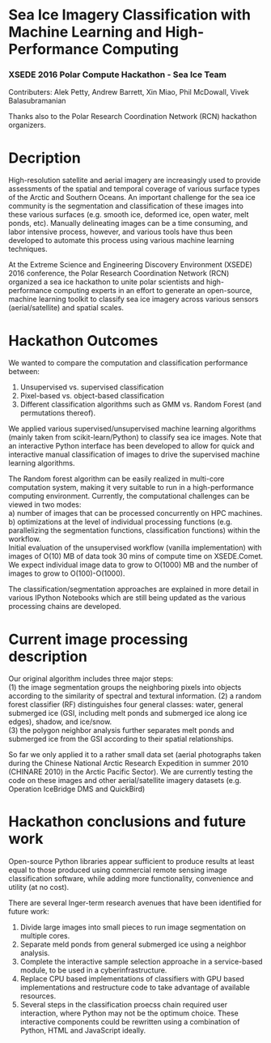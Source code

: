 # Sea Ice Imagery Classification with Machine Learning and High-Performance Computing
### XSEDE 2016 Polar Compute Hackathon - Sea Ice Team
 
Contributers: Alek Petty, Andrew Barrett, Xin Miao, Phil McDowall, Vivek Balasubramanian    

Thanks also to the Polar Research Coordination Network (RCN) hackathon organizers.

# Decription

High-resolution satellite and aerial imagery are increasingly used to provide assessments of the spatial and temporal coverage of various surface types of the Arctic and Southern Oceans. An important challenge for the sea ice community is the segmentation and classification of these images into these various surfaces (e.g. smooth ice, deformed ice, open water, melt ponds, etc). Manually delineating images can be a time consuming, and labor intensive process, however, and various tools have thus been developed to automate this process using various machine learning techniques. 

At the Extreme Science and Engineering Discovery Environment (XSEDE) 2016 conference, the Polar Research Coordination Network (RCN) organized a sea ice hackathon to unite polar scientists and high-performance computing experts in an effort to generate an open-source, machine learning toolkit to classify sea ice imagery across various sensors (aerial/satellite) and spatial scales.

# Hackathon Outcomes

We wanted to compare the computation and classification performance between:   
1) Unsupervised vs. supervised classification     
2) Pixel-based vs. object-based classification      
3) Different classification algorithms such as GMM vs. Random Forest (and permutations thereof).   

We applied various supervised/unsupervised machine learning algorithms (mainly taken from scikit-learn/Python) to classify sea ice images. Note that an interactive Python interface has been developed to allow for quick and interactive manual classification of images to drive the supervised machine learning algorithms.

The Random forest algorithm can be easily realized in  multi-core computation system, making it very suitable to run in a high-performance computing environment. Currently, the computational challenges can be viewed in two modes:    
a) number of images that can be processed concurrently on HPC machines.      
b) optimizations at the level of individual processing functions (e.g. parallelizing the segmentation functions, classification functions) within the workflow.       
Initial evaluation of the unsupervised workflow (vanilla implementation) with images of O(10) MB of data took 30 mins of compute time on XSEDE.Comet. We expect individual image data to grow to O(1000) MB and the number of images to grow to O(100)-O(1000).

The classification/segmentation approaches are explained in more detail in various IPython Notebooks which are still being updated as the various processing chains are developed.

# Current image processing description

Our original algorithm includes three major steps:    
(1) the image segmentation groups the neighboring pixels into objects according to the similarity of spectral and textural information.    (2) a random forest classifier (RF) distinguishes four general classes: water, general submerged ice (GSI, including melt ponds and submerged ice along ice edges), shadow, and ice/snow.      
(3) the polygon neighbor analysis further separates melt ponds and submerged ice from the GSI according to their spatial relationships. 

So far we only applied it to a rather small data set (aerial photographs taken during the Chinese National Arctic Research Expedition in summer 2010 (CHINARE 2010) in the Arctic Pacific Sector). We are currently testing the code on these images and other aerial/satellite imagery datasets (e.g. Operation IceBridge DMS and QuickBird)

# Hackathon conclusions and future work

Open-source Python libraries appear sufficient to produce results at least equal to those produced using commercial remote sensing image classification software, while adding more functionality, convenience and utility (at no cost). 

There are several lnger-term research avenues that have been identified for future work:   
1) Divide large images into small pieces to run image segmentation on multiple cores.    
2) Separate meld ponds from general submerged ice using a neighbor analysis.    
3) Complete the interactive sample selection approache in a service-based module, to be used in a cyberinfrastructure.    
4) Replace CPU based implementations of classifiers with GPU based implementations and restructure code to take advantage of available resources.    
5) Several steps in the classification proecss chain required user interaction, where Python may not be the optimum choice. These interactive components could be rewritten using a combination of Python, HTML and JavaScript ideally.   

